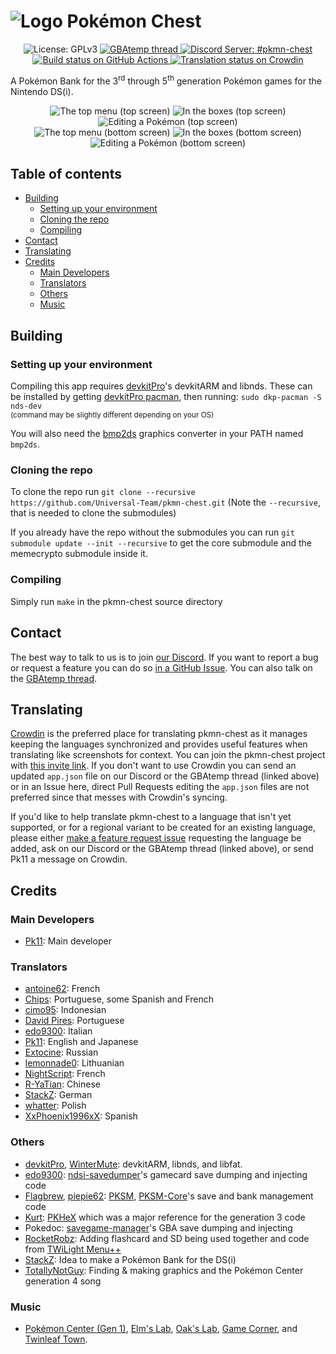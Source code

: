 # ![Logo](https://raw.githubusercontent.com/Universal-Team/pkmn-chest/master/resources/icon.png) Pokémon Chest
<p align="center">
  <img src="https://img.shields.io/badge/License-GPLv3-informational.svg" alt="License: GPLv3">
  <a href="https://gbatemp.net/threads/release-pkmn-chest-a-pokemon-bank-for-the-nintendo-ds-i.549249/">
    <img src="https://img.shields.io/badge/GBAtemp-thread-blue" alt="GBAtemp thread">
  </a>
  <a href="https://discord.gg/KDJCfGF">
    <img src="https://img.shields.io/badge/Discord-%23pkmn--chest-7289DA" alt="Discord Server: #pkmn-chest">
  </a>
  <a href="https://github.com/Universal-Team/pkmn-chest/actions?query=workflow%3A%22Build+pkmn-chest%22">
    <img src="https://github.com/Universal-Team/pkmn-chest/workflows/Build%20pkmn-chest/badge.svg" alt="Build status on GitHub Actions">
  </a>
  <a href="https://crowdin.com/project/pkmn-chest">
    <img src="https://badges.crowdin.net/pkmn-chest/localized.svg" alt="Translation status on Crowdin">
  </a>
</p>

A Pokémon Bank for the 3<sup>rd</sup> through 5<sup>th</sup> generation Pokémon games for the Nintendo DS(i).

<p align="center">
  <img src="https://raw.githubusercontent.com/Universal-Team/universal-team.github.io/master/images/pkmn-chest/top-menu-1.png" alt="The top menu (top screen)">
  <img src="https://raw.githubusercontent.com/Universal-Team/universal-team.github.io/master/images/pkmn-chest/box-1.png" alt="In the boxes (top screen)">
  <img src="https://raw.githubusercontent.com/Universal-Team/universal-team.github.io/master/images/pkmn-chest/box-1.png" alt="Editing a Pokémon (top screen)">
  <br>
  <img src="https://raw.githubusercontent.com/Universal-Team/universal-team.github.io/master/images/pkmn-chest/top-menu-2.png" alt="The top menu (bottom screen)">
  <img src="https://raw.githubusercontent.com/Universal-Team/universal-team.github.io/master/images/pkmn-chest/box-2.png" alt="In the boxes (bottom screen)">
    <img src="https://raw.githubusercontent.com/Universal-Team/universal-team.github.io/master/images/pkmn-chest/summary.png" alt="Editing a Pokémon (bottom screen)">
</p>

## Table of contents
- [Building](#building)
  - [Setting up your environment](#setting-up-your-environment)
  - [Cloning the repo](#cloning-the-repo)
  - [Compiling](#compiling)
- [Contact](#contact)
- [Translating](#translating)
- [Credits](#credits)
  - [Main Developers](#main-developers)
  - [Translators](#translators)
  - [Others](#others)
  - [Music](#music)

## Building
### Setting up your environment
Compiling this app requires [devkitPro](https://devkitpro.org)'s devkitARM and libnds.
These can be installed by getting [devkitPro pacman](https://devkitpro.org/wiki/devkitPro_pacman), then running:
`sudo dkp-pacman -S nds-dev`<br>
<sup>(command may be slightly different depending on your OS)</sup>

You will also need the [bmp2ds](https://github.com/Universal-Team/bmp2ds/releases/latest) graphics converter in your PATH named `bmp2ds`.

### Cloning the repo
To clone the repo run `git clone --recursive https://github.com/Universal-Team/pkmn-chest.git` (Note the `--recursive`, that is needed to clone the submodules)

If you already have the repo without the submodules you can run `git submodule update --init --recursive` to get the core submodule and the memecrypto submodule inside it.

### Compiling
Simply run `make` in the pkmn-chest source directory

## Contact
The best way to talk to us is to join [our Discord](https://discord.gg/KDJCfGF). If you want to report a bug or request a feature you can do so [in a GitHub Issue](https://github.com/Universal-Team/pkmn-chest/issues/new/choose). You can also talk on the [GBAtemp thread](https://gbatemp.net/threads/release-pkmn-chest-a-pokemon-bank-for-the-nintendo-ds-i.549249/).

## Translating
[Crowdin](https://crowdin.com) is the preferred place for translating pkmn-chest as it manages keeping the languages synchronized and provides useful features when translating like screenshots for context. You can join the pkmn-chest project with [this invite link](https://crwd.in/pkmn-chest). If you don't want to use Crowdin you can send an updated `app.json` file on our Discord or the GBAtemp thread (linked above) or in an Issue here, direct Pull Requests editing the `app.json` files are not preferred since that messes with Crowdin's syncing.

If you'd like to help translate pkmn-chest to a language that isn't yet supported, or for a regional variant to be created for an existing language, please either [make a feature request issue](https://github.com/Universal-Team/pkmn-chest/issues/new/choose) requesting the language be added, ask on our Discord or the GBAtemp thread (linked above), or send Pk11 a message on Crowdin.

## Credits
### Main Developers
- [Pk11](https://github.com/Epicpkmn11): Main developer
### Translators
- [antoine62](https://github.com/antoine62): French
- [Chips](https://github.com/Ch1p5): Portuguese, some Spanish and French
- [cimo95](https://github.com/cimo95): Indonesian
- [David Pires](https://github.com/DavidPires): Portuguese
- [edo9300](https://github.com/edo9300): Italian
- [Pk11](https://github.com/Epicpkmn11): English and Japanese
- [Extocine](https://twitter.com/@ExtocineN): Russian
- [lemonnade0](https://steamcommunity.com/profiles/76561198276444028): Lithuanian
- [NightScript](https://github.com/NightYoshi370/): French
- [R-YaTian](https://github.com/R-YaTian): Chinese
- [StackZ](https://github.com/SuperSaiyajinStackZ): German
- [whatter](https://github.com/whatter): Polish
- [XxPhoenix1996xX](https://github.com/XxPhoenix1996xX): Spanish
### Others
- [devkitPro](https://github.com/devkitPro), [WinterMute](https://github.com/WinterMute): devkitARM, libnds, and libfat.
- [edo9300](https://github.com/edo9300): [ndsi-savedumper](https://github.com/edo9300/ndsi-savedumper)'s gamecard save dumping and injecting code
- [Flagbrew](https://github.com/FlagBrew), [piepie62](https://github.com/piepie62): [PKSM](https://github.com/FlagBrew/PKSM), [PKSM-Core](https://github.com/FlagBrew/PKSM-Core)'s save and bank management code
- [Kurt](https://github.com/kwsch): [PKHeX](https://github.com/kwsch/PKHeX) which was a major reference for the generation 3 code
- Pokedoc: [savegame-manager](https://code.google.com/archive/p/savegame-manager)'s GBA save dumping and injecting
- [RocketRobz](https://github.com/RocketRobz): Adding flashcard and SD being used together and code from [TWiLight Menu++](https://github.com/DS-Homebrew/TWiLightMenu)
- [StackZ](https://github.com/SuperSaiyajinStackZ): Idea to make a Pokémon Bank for the DS(i)
- [TotallyNotGuy](https://github.com/TotallyNotGuy): Finding & making graphics and the Pokémon Center generation 4 song
### Music
- [Pokémon Center (Gen 1)](https://modarchive.org/module.php?181718), [Elm's Lab](https://modarchive.org/module.php?181711), [Oak's Lab](https://modarchive.org/module.php?181717), [Game Corner](https://modarchive.org/module.php?181756), and [Twinleaf Town](https://modarchive.org/module.php?178770).

